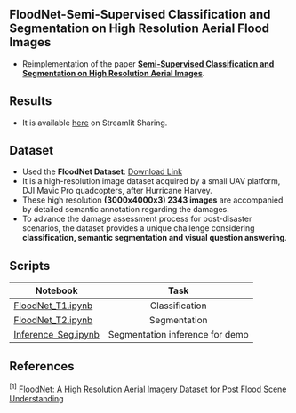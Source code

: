 ## FloodNet-Semi-Supervised Classification and Segmentation on High Resolution Aerial Flood Images
  
- Reimplementation of the paper [**Semi-Supervised Classification and Segmentation on High Resolution Aerial Images**](https://arxiv.org/abs/2105.08655).

## Results
- It is available [here](https://share.streamlit.io/sahilkhose/floodnet/main/stream_app.py) on Streamlit Sharing.

## Dataset
- Used the **FloodNet Dataset**: [Download Link](https://github.com/BinaLab/FloodNet-Challenge-EARTHVISION2021)
- It is a high-resolution image dataset acquired by a small UAV platform, DJI Mavic Pro quadcopters, after Hurricane Harvey.
- These high resolution **(3000x4000x3) 2343 images** are accompanied by detailed semantic annotation regarding the damages.
- To advance the damage assessment process for post-disaster scenarios, the dataset provides a unique challenge considering **classification, semantic segmentation and visual question answering**.



## Scripts
| Notebook                  | Task                           |
| --------------------------|:------------------------------:|
| [FloodNet_T1.ipynb](https://github.com/sahilkhose/FloodNet/blob/main/FloodNet_T1.ipynb)     | Classification                 |
| [FloodNet_T2.ipynb](https://github.com/sahilkhose/FloodNet/blob/main/FloodNet_T2.ipynb)     | Segmentation                   |
| [Inference_Seg.ipynb](https://github.com/sahilkhose/FloodNet/blob/main/Inference_Seg.ipynb)   | Segmentation inference for demo|

## References
<sup>[1]</sup> [FloodNet: A High Resolution Aerial Imagery Dataset for Post Flood Scene Understanding](https://arxiv.org/abs/2012.02951) <a name="floodnet-cite"/>
